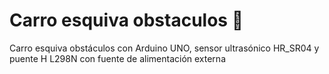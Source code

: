 # Carro esquiva obstaculos 🤖
Carro esquiva obstáculos con Arduino UNO, sensor ultrasónico HR_SR04 y puente H L298N con fuente de alimentación externa
